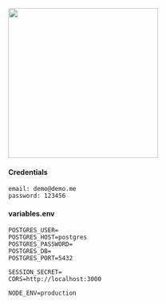 <img width="300" src="http://ec2-15-237-113-234.eu-west-3.compute.amazonaws.com/logo.png/"/>

#### Credentials

```
email: demo@demo.me
password: 123456
```

#### variables.env

```
POSTGRES_USER=
POSTGRES_HOST=postgres
POSTGRES_PASSWORD=
POSTGRES_DB=
POSTGRES_PORT=5432

SESSION_SECRET=
CORS=http://localhost:3000

NODE_ENV=production
```
